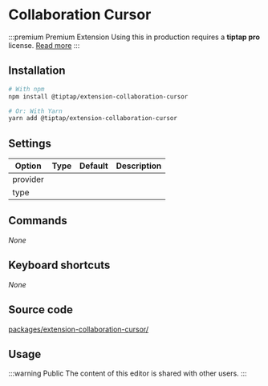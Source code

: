 # Collaboration Cursor

:::premium Premium Extension
Using this in production requires a **tiptap pro** license. [Read more](/tiptap-pro)
:::

## Installation
```bash
# With npm
npm install @tiptap/extension-collaboration-cursor

# Or: With Yarn
yarn add @tiptap/extension-collaboration-cursor
```

## Settings
| Option   | Type | Default | Description |
| -------- | ---- | ------- | ----------- |
| provider |      |         |             |
| type     |      |         |             |

## Commands
*None*

## Keyboard shortcuts
*None*

## Source code
[packages/extension-collaboration-cursor/](https://github.com/ueberdosis/tiptap-next/blob/main/packages/extension-collaboration-cursor/)

## Usage
:::warning Public
The content of this editor is shared with other users.
:::
<demo name="Extensions/CollaborationCursor" highlight="" />
